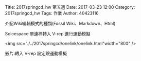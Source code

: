 Title: 2017springcd_hw 第五週
Date: 2017-03-23 12:00
Category: 2017springcd_hw
Tags: 作業
Author: 40423116

<!-- PELICAN_END_SUMMARY -->

介紹Wiki編輯模式的種類(Fossil Wiki、Markdown、Html)

Solcespace 單連桿轉入 V-rep 進行運動模擬

<img src="./../2017springcd/onelink/onelink.html"width="800" />

影片:轉入 V-rep 設定跟運動模擬
